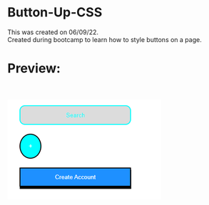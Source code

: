 # Button-Up-CSS
This was created on 06/09/22.
<br>Created during bootcamp to learn how to style buttons on a page.
<br><h1>Preview:</h1>
<br><br>
<img src="https://github.com/Taylor-Klar/Button-Up-CSS/blob/main/Button%20Up/Button%20Up%20Preview.png">
